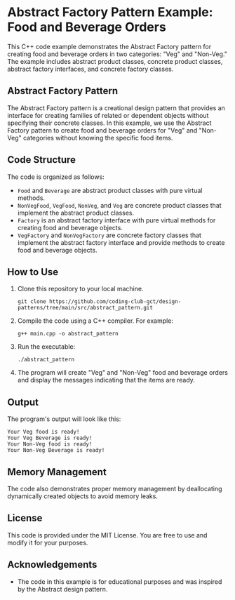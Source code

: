 
# Abstract Factory Pattern Example: Food and Beverage Orders

This C++ code example demonstrates the Abstract Factory pattern for creating food and beverage orders in two categories: "Veg" and "Non-Veg." The example includes abstract product classes, concrete product classes, abstract factory interfaces, and concrete factory classes.

## Abstract Factory Pattern

The Abstract Factory pattern is a creational design pattern that provides an interface for creating families of related or dependent objects without specifying their concrete classes. In this example, we use the Abstract Factory pattern to create food and beverage orders for "Veg" and "Non-Veg" categories without knowing the specific food items.

## Code Structure

The code is organized as follows:

- `Food` and `Beverage` are abstract product classes with pure virtual methods.
- `NonVegFood`, `VegFood`, `NonVeg`, and `Veg` are concrete product classes that implement the abstract product classes.
- `Factory` is an abstract factory interface with pure virtual methods for creating food and beverage objects.
- `VegFactory` and `NonVegFactory` are concrete factory classes that implement the abstract factory interface and provide methods to create food and beverage objects.

## How to Use

1. Clone this repository to your local machine.
    
     ```shell
   git clone https://github.com/coding-club-gct/design-patterns/tree/main/src/abstract_pattern.git
   ```

2. Compile the code using a C++ compiler. For example:

   ```shell
   g++ main.cpp -o abstract_pattern
   ```

3. Run the executable:

   ```shell
   ./abstract_pattern
   ```

4. The program will create "Veg" and "Non-Veg" food and beverage orders and display the messages indicating that the items are ready.

## Output

The program's output will look like this:

```
Your Veg food is ready!
Your Veg Beverage is ready!
Your Non-Veg food is ready!
Your Non-Veg Beverage is ready!
```

## Memory Management

The code also demonstrates proper memory management by deallocating dynamically created objects to avoid memory leaks.

## License

This code is provided under the MIT License. You are free to use and modify it for your purposes.

## Acknowledgements

- The code in this example is for educational purposes and was inspired by the Abstract design pattern.